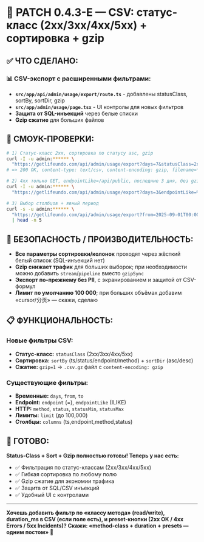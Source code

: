 # 🔧 PATCH 0.4.3-E — **CSV: статус-класс (2xx/3xx/4xx/5xx) + сортировка + gzip**

## ✅ ЧТО СДЕЛАНО:

### **📊 CSV-экспорт с расширенными фильтрами:**
- **`src/app/api/admin/usage/export/route.ts`** - добавлены statusClass, sortBy, sortDir, gzip
- **`src/app/admin/usage/page.tsx`** - UI контролы для новых фильтров
- **Защита от SQL-инъекций** через белые списки
- **Gzip сжатие** для больших файлов

## 🧪 СМОУК-ПРОВЕРКИ:

```bash
# 1) Статус-класс 2xx, сортировка по статусу asc, gzip
curl -I -u admin:****** \
  "https://getlifeundo.com/api/admin/usage/export?days=7&statusClass=2xx&sortBy=status&sortDir=asc&gzip=1&limit=5000"
# => 200 OK, content-type: text/csv, content-encoding: gzip, filename=*.csv.gz

# 2) 4xx только GET, endpointLike=/api/public, последние 3 дня, без gzip
curl -I -u admin:****** \
  "https://getlifeundo.com/api/admin/usage/export?days=3&endpointLike=%2Fapi%2Fpublic&method=GET&statusClass=4xx&limit=20000"

# 3) Выбор столбцов + явный период
curl -s -u admin:****** \
  "https://getlifeundo.com/api/admin/usage/export?from=2025-09-01T00:00:00Z&to=2025-09-25T23:59:59Z&columns=ts,endpoint,status&sortBy=ts&sortDir=desc&limit=1000" \
  | head -n 5
```

## 🔐 БЕЗОПАСНОСТЬ / ПРОИЗВОДИТЕЛЬНОСТЬ:

- **Все параметры сортировки/колонок** проходят через жёсткий белый список (SQL-инъекций нет)
- **Gzip снижает трафик** для больших выборок; при необходимости можно добавить `stream`/`pipeline` вместо `gzipSync`
- **Экспорт по-прежнему без PII**, с экранированием и защитой от CSV-формул
- **Лимит по умолчанию 100 000**; при больших объёмах добавим «cursor/分页» — скажи, сделаю

## 📋 ФУНКЦИОНАЛЬНОСТЬ:

### **Новые фильтры CSV:**
- **Статус-класс:** `statusClass` (2xx/3xx/4xx/5xx)
- **Сортировка:** `sortBy` (ts/status/endpoint/method) + `sortDir` (asc/desc)
- **Сжатие:** `gzip=1` → `.csv.gz` файл с `content-encoding: gzip`

### **Существующие фильтры:**
- **Временные:** `days`, `from`, `to`
- **Endpoint:** `endpoint` (=), `endpointLike` (ILIKE)
- **HTTP:** `method`, `status`, `statusMin`, `statusMax`
- **Лимиты:** `limit` (до 100,000)
- **Столбцы:** `columns` (ts,endpoint,method,status)

## 🎯 ГОТОВО:

**Status-Class + Sort + Gzip полностью готовы! Теперь у нас есть:**
- ✅ Фильтрация по статус-классам (2xx/3xx/4xx/5xx)
- ✅ Гибкая сортировка по любому полю
- ✅ Gzip сжатие для экономии трафика
- ✅ Защита от SQL/CSV инъекций
- ✅ Удобный UI с контролами

---

**Хочешь добавить фильтр по «классу метода» (read/write), duration_ms в CSV (если поле есть), и preset-кнопки (2xx OK / 4xx Errors / 5xx Incidents)? Скажи: «method-class + duration + presets — одним постом» 🚀**


